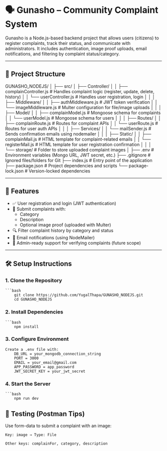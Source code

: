 # 🗣️ Gunasho – Community Complaint System

Gunasho is a Node.js-based backend project that allows users (citizens) to register complaints, track their status, and communicate with administrators. It includes authentication, image proof uploads, email notifications, and filtering by complaint status/category.

---

## 📁 Project Structure

GUNASHO_NODEJS/
│
├── src/
│ ├── Controller/
│ │ ├── complainController.js      # Handles complaint logic (register, update, delete, history)
│ │ └── userController.js          # Handles user registration, login
│ │
│ ├── Middleware/
│ │ ├── authMiddleware.js          # JWT token verification
│ │ └── imageMiddleware.js         # Multer configuration for file/image uploads
│ │
│ ├── Model/
│ │ ├── complainModel.js           # Mongoose schema for complaints
│ │ └── userModel.js               # Mongoose schema for users
│ │
│ ├── Routes/
│ │ ├── complainRoute.js           # Routes for complaint APIs
│ │ └── userRoute.js               # Routes for user auth APIs
│ │
│ ├── Services/
│ │ └── mailSender.js              # Sends confirmation emails using nodemailer
│ │
│ ├── Static/
│ │ ├── complainMail.js            # HTML template for complaint-related emails
│ │ └── registerMail.js            # HTML template for user registration confirmation
│ │
│ └── storage/                     # Folder to store uploaded complaint images
│
├── .env                           # Environment variables (Mongo URL, JWT secret, etc.)
├── .gitignore                     # Ignored files/folders for Git
├── index.js                       # Entry point of the application
├── package.json                   # Project dependencies and scripts
└── package-lock.json              # Version-locked dependencies

---

## 🚀 Features

- ✅ User registration and login (JWT authentication)
- 📄 Submit complaints with:
  - Category
  - Description
  - Optional image proof (uploaded with Multer)
- 🔍 Filter complaint history by category and status
- 📧 Email notifications (using NodeMailer)
- 👮 Admin-ready support for verifying complaints (future scope)

---

## 🛠️ Setup Instructions

### 1. Clone the Repository

    ```bash
        git clone https://github.com/YugalThapa/GUNASHO_NODEJS.git
        cd GUNASHO_NODEJS

### 2. Install Dependencies
    ```bash
        npm install 


### 3. Configure Environment
    Create a .env file with:
        DB_URL = your_mongodb_connection_string
        PORT = 3000
        EMAIL = your_email@gmail.com
        APP_PASSWORD = app_password
        JWT_SECRET_KEY = your_jwt_secret

### 4. Start the Server
    ```bash
        npm run dev

## 🧪 Testing (Postman Tips)
Use form-data to submit a complaint with an image:

    Key: image → Type: File

    Other keys: complainFor, category, description


